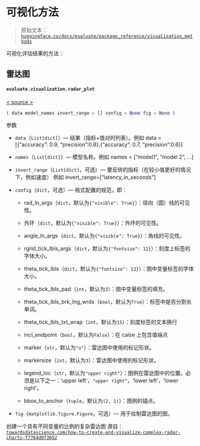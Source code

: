 # 可视化方法

> 原始文本：[`huggingface.co/docs/evaluate/package_reference/visualization_methods`](https://huggingface.co/docs/evaluate/package_reference/visualization_methods)

可视化评估结果的方法：

## 雷达图

#### `evaluate.visualization.radar_plot`

[< source >](https://github.com/huggingface/evaluate/blob/v0.4.0/src/evaluate/visualization.py#L138)

```py
( data model_names invert_range = [] config = None fig = None )
```

参数

+   `data`（`List[dict]`）— 结果（指标+值对的列表）。例如 data = [{“accuracy”: 0.9, “precision”:0.8},{“accuracy”: 0.7, “precision”:0.6}]

+   `names`（`List[dict]`）— 模型名称。例如 names = [“model1”, “model 2”, …]

+   `invert_range`（`List[dict]`，可选）— 要反转的指标（在较小值更好的情况下，例如速度） 例如 invert_range=[“latency_in_seconds”]

+   `config`（`dict`，可选）— 格式配置的规范，即：

    +   rad_ln_args（`dict`，默认为`{"visible": True}`）：径向（圆）线的可见性。

    +   外环（`dict`，默认为`{"visible": True}`）：外环的可见性。

    +   angle_ln_args（`dict`，默认为`{"visible": True}`）：角线的可见性。

    +   rgrid_tick_lbls_args（`dict`，默认为`{"fontsize": 12}`）：刻度上标签的字体大小。

    +   theta_tick_lbls（`dict`，默认为`{"fontsize": 12}`）：图中变量标签的字体大小。

    +   theta_tick_lbls_pad（`int`，默认为`3`）：图中变量标签的填充。

    +   theta_tick_lbls_brk_lng_wrds（`bool`，默认为`True`）：标签中是否分割长单词。

    +   theta_tick_lbls_txt_wrap（`int`，默认为`15`）：刻度标签的文本换行

    +   incl_endpoint（`bool`，默认为`False`）：在 calse 上包含值端点

    +   marker（`str`，默认为`"o"`）：雷达图中使用的标记形状。

    +   markersize（`int`，默认为`3`）：雷达图中使用的标记形状。

    +   legend_loc（`str`，默认为`"upper right"`）：图例在雷达图中的位置。必须是以下之一：‘upper left’，`"upper right"`，‘lower left’，‘lower right’。

    +   bbox_to_anchor（`tuple`，默认为`(2, 1)`）：图例的锚点。

+   `fig`（`matplotlib.figure.Figure`，可选）— 用于绘制雷达图的图。

创建一个具有不同变量的比例的复杂雷达图 源自：[`towardsdatascience.com/how-to-create-and-visualize-complex-radar-charts-f7764d0f3652`](https://towardsdatascience.com/how-to-create-and-visualize-complex-radar-charts-f7764d0f3652)
